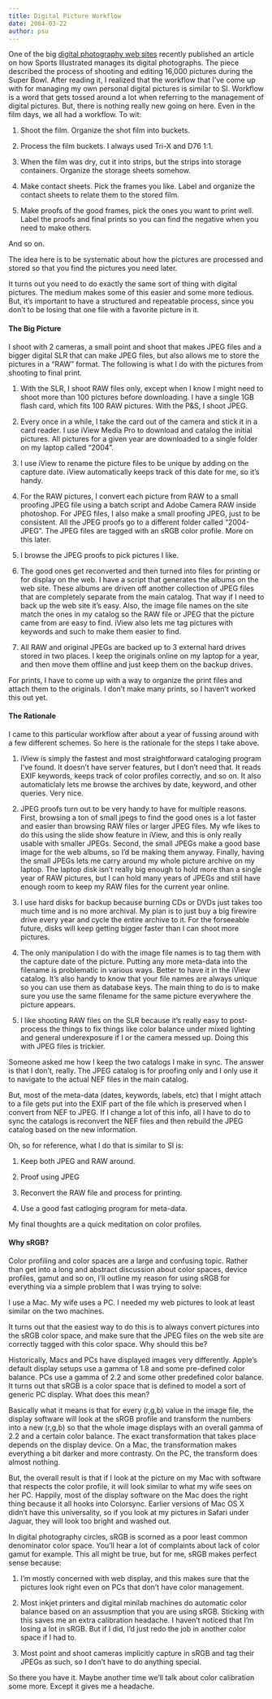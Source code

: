 ```yaml
---
title: Digital Picture Workflow
date: 2004-03-22
author: psu
---
```


One of the big [digital photography web
sites](https://web.archive.org/web/20040831085618/http://www.robgalbraith.com/bins/multi_page.asp?cid=7-6453-6821)
recently published an article on how Sports Illustrated manages its digital photographs.
The piece described the process of shooting and editing 16,000 pictures during the Super
Bowl. After reading it, I realized that the workflow that I’ve come up with for managing
my own personal digital pictures is similar to SI. Workflow is a word that gets tossed
around a lot when referring to the management of digital pictures. But, there is nothing
really new going on here. Even in the film days, we all had a workflow. To wit:

1. Shoot the film. Organize the shot film into buckets.

2. Process the film buckets. I always used Tri-X and D76 1:1.

3. When the film was dry, cut it into strips, but the strips into storage containers. Organize the storage sheets somehow.

4. Make contact sheets. Pick the frames you like. Label and organize the contact sheets to relate them to the stored film.

5. Make proofs of the good frames, pick the ones you want to print well. Label the proofs and final prints so you can find the negative when you need to make others.

And so on.

The idea here is to be systematic about how the pictures are processed and stored so that you find the pictures you need later.

It turns out you need to do exactly the same sort of thing with digital pictures. The
medium makes some of this easier and some more tedious. But, it’s important to have a
structured and repeatable process, since you don’t to be losing that one file with a
favorite picture in it.

#### The Big Picture

I shoot with 2 cameras, a small point and shoot that makes JPEG files and a bigger digital SLR that can make JPEG files, but also allows me to store the pictures in a “RAW” format. The following is what I do with the pictures from shooting to final print.

1. With the SLR, I shoot RAW files only, except when I know I might need to shoot more than 100 pictures before downloading. I have a single 1GB flash card, which fits 100 RAW pictures. With the P&S, I shoot JPEG.

2. Every once in a while, I take the card out of the camera and stick it in a card reader. I use iView Media Pro to download and catalog the initial pictures. All pictures for a given year are downloaded to a single folder on my laptop called “2004”.

3. I use iView to rename the picture files to be unique by adding on the capture date. iView automatically keeps track of this date for me, so it’s handy.

4. For the RAW pictures, I convert each picture from RAW to a small proofing JPEG file using a batch script and Adobe Camera RAW inside photoshop. For JPEG files, I also make a small proofing JPEG, just to be consistent. All the JPEG proofs go to a different folder called “2004-JPEG”. The JPEG files are tagged with an sRGB color profile. More on this later.

5. I browse the JPEG proofs to pick pictures I like.

6. The good ones get reconverted and then turned into files for printing or for display on the web. I have a script that generates the albums on the web site. These albums are driven off another collection of JPEG files that are completely separate from the main catalog. That way if I need to back up the web site it’s easy. Also, the image file names on the site match the ones in my catalog so the RAW file or JPEG that the picture came from are easy to find. iView also lets me tag pictures with keywords and such to make them easier to find.

7. All RAW and original JPEGs are backed up to 3 external hard drives stored in two places. I keep the originals online on my laptop for a year, and then move them offline and just keep them on the backup drives.

For prints, I have to come up with a way to organize the print files and attach them to the originals. I don’t make many prints, so I haven’t worked this out yet.

#### The Rationale

I came to this particular workflow after about a year of fussing around with a few different schemes. So here is the rationale for the steps I take above.

1. iView is simply the fastest and most straightforward cataloging program I’ve found. It doesn’t have server features, but I don’t need that. It reads EXIF keywords, keeps track of color profiles correctly, and so on. It also automaticlaly lets me browse the archives by date, keyword, and other queries. Very nice.

2. JPEG proofs turn out to be very handy to have for multiple reasons. First, browsing a ton of small jpegs to find the good ones is a lot faster and easier than browsing RAW files or larger JPEG files. My wfe likes to do this using the slide show feature in iView, and this is only really usable with smaller JPEGs. Second, the small JPEGs make a good base image for the web albums, so I’d be making them anyway. Finally, having the small JPEGs lets me carry around my whole picture archive on my laptop. The laptop disk isn’t really big enough to hold more than a single year of RAW pictures, but I can hold many years of JPEGs and still have enough room to keep my RAW files for the current year online.

3. I use hard disks for backup because burning CDs or DVDs just takes too much time and is no more archival. My plan is to just buy a big firewire drive every year and cycle the entire archive to it. For the forseeable future, disks will keep getting bigger faster than I can shoot more pictures.

4. The only manipulation I do with the image file names is to tag them with the capture date of the picture. Putting any more meta-data into the filename is problematic in various ways. Better to have it in the iView catalog. It’s also handy to know that your file names are always unique so you can use them as database keys. The main thing to do is to make sure you use the same filename for the same picture everywhere the picture appears.

5. I like shooting RAW files on the SLR because it’s really easy to post- process the things to fix things like color balance under mixed lighting and general underexposure if I or the camera messed up. Doing this with JPEG files is trickier.

Someone asked me how I keep the two catalogs I make in sync. The answer is that I don’t, really. The JPEG catalog is for proofing only and I only use it to navigate to the actual NEF files in the main catalog.

But, most of the meta-data (dates, keywords, labels, etc) that I might attach to a file gets put into the EXIF part of the file which is preserved when I convert from NEF to JPEG. If I change a lot of this info, all I have to do to sync the catalogs is reconvert the NEF files and then rebuild the JPEG catalog based on the new information.

Oh, so for reference, what I do that is similar to SI is:

1. Keep both JPEG and RAW around.

2. Proof using JPEG

3. Reconvert the RAW file and process for printing.

4. Use a good fast catloging program for meta-data.

My final thoughts are a quick meditation on color profiles.

#### Why sRGB?

Color profiling and color spaces are a large and confusing topic. Rather than get into a long and abstract discussion about color spaces, device profiles, gamut and so on, I’ll outline my reason for using sRGB for everything via a simple problem that I was trying to solve:

I use a Mac. My wife uses a PC. I needed my web pictures to look at least similar on the two machines.

It turns out that the easiest way to do this is to always convert pictures into the sRGB color space, and make sure that the JPEG files on the web site are correctly tagged with this color space. Why should this be?

Historically, Macs and PCs have displayed images very differently. Apple’s default display setups use a gamma of 1.8 and some pre-defined color balance. PCs use a gamma of 2.2 and some other predefined color balance. It turns out that sRGB is a color space that is defined to model a sort of generic PC display. What does this mean?

Basically what it means is that for every (r,g,b) value in the image file, the display software will look at the sRGB profile and transform the numbers into a new (r,g,b) so that the whole image displays with an overall gamma of 2.2 and a certain color balance. The exact transformation that takes place depends on the display device. On a Mac, the transformation makes everything a bit darker and more contrasty. On the PC, the transform does almost nothing.

But, the overall result is that if I look at the picture on my Mac with software that respects the color profile, it will look similar to what my wife sees on her PC. Happily, most of the display software on the Mac does the right thing because it all hooks into Colorsync. Earlier versions of Mac OS X didn’t have this universality, so if you look at my pictures in Safari under Jaguar, they will look too bright and washed out.

In digital photography circles, sRGB is scorned as a poor least common denominator color space. You’ll hear a lot of complaints about lack of color gamut for example. This all might be true, but for me, sRGB makes perfect sense because:

1. I’m mostly concerned with web display, and this makes sure that the pictures look right even on PCs that don’t have color management.

2. Most inkjet printers and digital minilab machines do automatic color balance based on an assusmption that you are using sRGB. Sticking with this saves me an extra calibration headache. I haven’t noticed that I’m losing a lot in sRGB. But if I did, I’d just redo the job in another color space if I had to.

3. Most point and shoot cameras implicitly capture in sRGB and tag their JPEGs as such, so I don’t have to do anything special.

So there you have it. Maybe another time we’ll talk about color calibration some more. Except it gives me a headache.